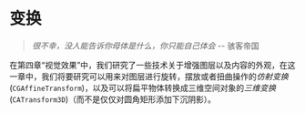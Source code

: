 # 变换


>*很不幸，没人能告诉你母体是什么，你只能自己体会* -- 骇客帝国

在第四章“视觉效果”中，我们研究了一些技术关于增强图层以及内容的外观，在这一章中，我们将要研究可以用来对图层进行旋转，摆放或者扭曲操作的*仿射变换*(`CGAffineTransform`)，以及可以将扁平物体转换成三维空间对象的*三维变换*(`CATransform3D`)（而不是仅仅对圆角矩形添加下沉阴影）。
